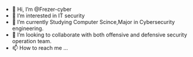 - 👋 Hi, I’m @Frezer-cyber
- 👀 I’m interested in IT security
- 🌱 I’m currently Studying Computer Scince,Major in Cybersecurity engineering.
- 💞️ I’m looking to collaborate with both offensive and defensive security operation team.
- 📫 How to reach me ...

<!---
Frezer-cyber/Frezer-cyber is a ✨ special ✨ repository because its `README.md` (this file) appears on your GitHub profile.
You can click the Preview link to take a look at your changes.
--->
